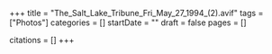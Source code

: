 +++
title = "The_Salt_Lake_Tribune_Fri_May_27_1994_(2).avif"
tags = ["Photos"]
categories = []
startDate = ""
draft = false
pages = []

citations = []
+++
